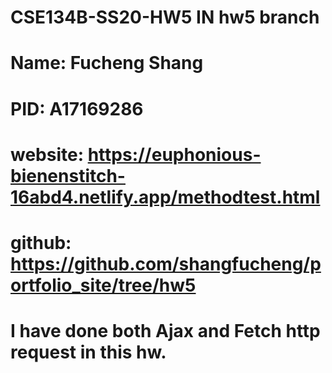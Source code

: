 # CSE134B-SS20-HW5 IN hw5 branch
# Name: Fucheng Shang
# PID: A17169286
# website: https://euphonious-bienenstitch-16abd4.netlify.app/methodtest.html
# github: https://github.com/shangfucheng/portfolio_site/tree/hw5



# I have done both Ajax and Fetch http request in this hw.